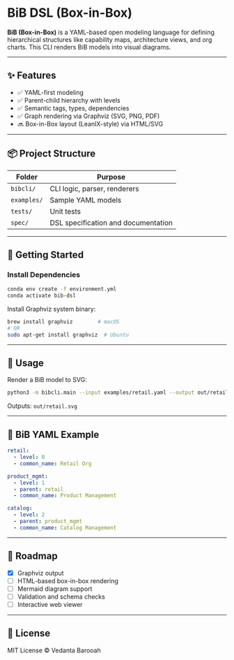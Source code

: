 # BiB DSL (Box-in-Box)

**BiB (Box-in-Box)** is a YAML-based open modeling language for defining hierarchical structures like capability maps, architecture views, and org charts. This CLI renders BiB models into visual diagrams.

---

## ✨ Features

- ✅ YAML-first modeling
- ✅ Parent-child hierarchy with levels
- ✅ Semantic tags, types, dependencies
- ✅ Graph rendering via Graphviz (SVG, PNG, PDF)
- 🔜 Box-in-Box layout (LeanIX-style) via HTML/SVG

---

## 📦 Project Structure

| Folder        | Purpose                              |
|---------------|---------------------------------------|
| `bibcli/`     | CLI logic, parser, renderers          |
| `examples/`   | Sample YAML models                    |
| `tests/`      | Unit tests                            |
| `spec/`       | DSL specification and documentation   |

---

## 🚀 Getting Started

### Install Dependencies

```bash
conda env create -f environment.yml
conda activate bib-dsl
```

Install Graphviz system binary:

```bash
brew install graphviz        # macOS
# OR
sudo apt-get install graphviz  # Ubuntu
```

---

## 🧪 Usage

Render a BiB model to SVG:

```bash
python3 -m bibcli.main --input examples/retail.yaml --output out/retail --format svg
```

Outputs: `out/retail.svg`

---

## 🧾 BiB YAML Example

```yaml
retail:
  - level: 0
  - common_name: Retail Org

product_mgmt:
  - level: 1
  - parent: retail
  - common_name: Product Management

catalog:
  - level: 2
  - parent: product_mgmt
  - common_name: Catalog Management
```

---

## 📍 Roadmap

- [x] Graphviz output
- [ ] HTML-based box-in-box rendering
- [ ] Mermaid diagram support
- [ ] Validation and schema checks
- [ ] Interactive web viewer

---

## 🔖 License

MIT License © Vedanta Barooah
